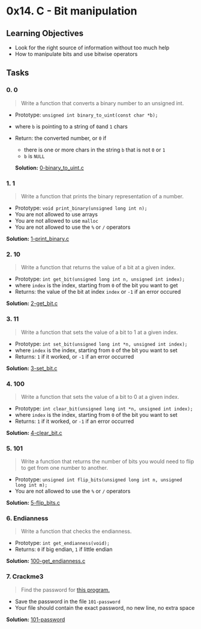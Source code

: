 # 0x14. C - Bit manipulation
## Learning Objectives
- Look for the right source of information without too much help
- How to manipulate bits and use bitwise operators

## Tasks
### 0. 0
> Write a function that converts a binary number to an unsigned int.

- Prototype: `unsigned int binary_to_uint(const char *b);`
- where `b` is pointing to a string of `0`and `1` chars
- Return: the converted number, or `0` if
  - there is one or more chars in the string `b` that is not `0` or `1`
  - `b` is `NULL`

  **Solution:** [0-binary_to_uint.c]()


### 1. 1
> Write a function that prints the binary representation of a number.

- Prototype: `void print_binary(unsigned long int n);`
- You are not allowed to use arrays
- You are not allowed to use `malloc`
- You are not allowed to use the `%` or `/` operators

**Solution:** [1-print_binary.c]()


### 2. 10
> Write a function that returns the value of a bit at a given index.

- Prototype: `int get_bit(unsigned long int n, unsigned int index);`
- where `index` is the index, starting from `0` of the bit you want to get
- Returns: the value of the bit at index `index` or `-1` if an error occured

**Solution:** [2-get_bit.c]()


### 3. 11
> Write a function that sets the value of a bit to 1 at a given index.

- Prototype: `int set_bit(unsigned long int *n, unsigned int index);`
- where `index` is the index, starting from `0` of the bit you want to set
- Returns: `1` if it worked, or `-1` if an error occurred

**Solution:** [3-set_bit.c]()


### 4. 100
> Write a function that sets the value of a bit to 0 at a given index.

- Prototype: `int clear_bit(unsigned long int *n, unsigned int index);`
- where `index` is the index, starting from `0` of the bit you want to set
- Returns: `1` if it worked, or `-1` if an error occurred

**Solution:** [4-clear_bit.c]()


### 5. 101
> Write a function that returns the number of bits you would need to flip to get from one number to another.

- Prototype: `unsigned int flip_bits(unsigned long int n, unsigned long int m);`
- You are not allowed to use the `%` or `/` operators

**Solution:** [5-flip_bits.c]()


### 6. Endianness
> Write a function that checks the endianness.

- Prototype: `int get_endianness(void);`
- Returns: `0` if big endian, `1` if little endian

**Solution:** [100-get_endianness.c]()


### 7. Crackme3
> Find the password for [this program.]()

- Save the password in the file `101-password`
- Your file should contain the exact password, no new line, no extra space

**Solution:** [101-password]()

